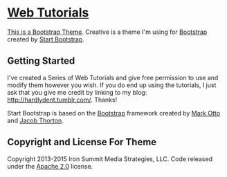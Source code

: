 # [Web Tutorials](https://osp123.github.io/tutorials/)

[This is a Bootstrap Theme](http://startbootstrap.com/template-overviews/creative/). Creative is a theme I'm using for [Bootstrap](http://getbootstrap.com/) created by [Start Bootstrap](http://startbootstrap.com/).

## Getting Started
I've created a Series of Web Tutorials and give free permission to use and modify them however you wish.
If you do end up using the tutorials, I just ask that you give me credit by linking to my blog: http://hardlydent.tumblr.com/. Thanks!

Start Bootstrap is based on the [Bootstrap](http://getbootstrap.com/) framework created by [Mark Otto](https://twitter.com/mdo) and [Jacob Thorton](https://twitter.com/fat).

## Copyright and License For Theme

Copyright 2013-2015 Iron Summit Media Strategies, LLC. Code released under the [Apache 2.0](https://github.com/IronSummitMedia/startbootstrap-creative/blob/gh-pages/LICENSE) license.